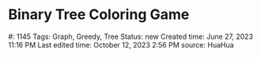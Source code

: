 # Binary Tree Coloring Game

#: 1145
Tags: Graph, Greedy, Tree
Status: new
Created time: June 27, 2023 11:16 PM
Last edited time: October 12, 2023 2:56 PM
source: HuaHua